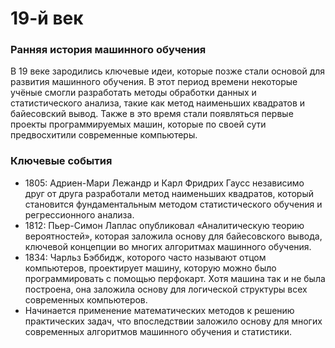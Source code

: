 # 19-й век

### Ранняя история машинного обучения&#x20;

В 19 веке зародились ключевые идеи, которые позже стали основой для развития машинного обучения. В этот период времени некоторые учёные смогли разработать методы обработки данных и статистического анализа, такие как метод наименьших квадратов и байесовский вывод. Также в это время стали появляться первые проекты программируемых машин, которые по своей сути предвосхитили современные компьютеры.

### Ключевые события

* 1805: Адриен-Мари Лежандр и Карл Фридрих Гаусс независимо друг от друга разработали метод наименьших квадратов, который становится фундаментальным методом статистического обучения и регрессионного анализа.&#x20;
* 1812: Пьер-Симон Лаплас опубликовал «Аналитическую теорию вероятностей», которая заложила основу для байесовского вывода, ключевой концепции во многих алгоритмах машинного обучения.&#x20;
* 1834: Чарльз Бэббидж, которого часто называют отцом компьютеров, проектирует машину, которую можно было программировать с помощью перфокарт. Хотя машина так и не была построена, она заложила основу для логической структуры всех современных компьютеров.
* Начинается применение математических методов к решению практических задач, что впоследствии заложило основу для многих современных алгоритмов машинного обучения и статистики.
